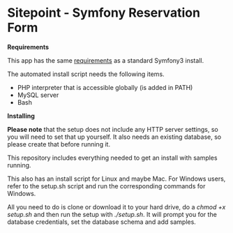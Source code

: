 # Sitepoint - Symfony Reservation Form

**Requirements**

This app has the same [requirements](http://symfony.com/doc/current/reference/requirements.html) as a standard Symfony3 install.

The automated install script needs the following items.

* PHP interpreter that is accessible globally (is added in PATH)
* MySQL server
* Bash

**Installing**

**Please note** that the setup does not include any HTTP server settings, so you will need to set that up yourself. It also needs an existing database, so please create that before running it.

This repository includes everything needed to get an install with samples running.

This also has an install script for Linux and maybe Mac. For Windows users, refer to the setup.sh script and run the corresponding commands for Windows.

All you need to do is clone or download it to your hard drive, do a _chmod +x setup.sh_ and then run the setup with _./setup.sh_. It will prompt you for the database credentials, set the database schema and add samples.
